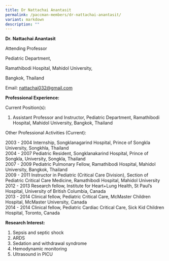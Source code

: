 ```yaml
---
title: Dr Nattachai Anantasit
permalink: /paccman-members/dr-nattachai-anantasit/
variant: markdown
description: ""
---
```

**Dr.&nbsp;Nattachai Anantasit**

Attending Professor

Pediatric Department,&nbsp;

Ramathibodi Hospital, Mahidol University,&nbsp;

Bangkok, Thailand

Email:&nbsp;[nattachai032@gmail.com](mailto:nattachai032@gmail.com)  

**Professional Experience:**

Current Position(s):

1.  Assistant Professor and Instructor, Pediatric Department, Ramathibodi Hospital, Mahidol University, Bangkok, Thailand

Other Professional Activities (Current):

2003 - 2004	Internship, Songklanagarind Hospital, Prince of Songkla University, Songkhla, Thailand<br>
2004 - 2007	Pediatric Resident, Songklanakarind Hospital, Prince of Songkla, University, Songkla, Thailand<br>
2007 - 2009	Pediatric Pulmonary Fellow, Ramathibodi Hospital, Mahidol University, Bangkok, Thailand<br>
2009 - 2011	Instructor in Pediatric (Critical Care Division), Section of Pediatric Critical Care Medicine, Ramathibodi Hospital, 
 	Mahidol University<br>
2012 - 2013	Research fellow, Institute for Heart+Lung Health, St Paul’s Hospital, University of British Columbia, Canada<br>
2013 - 2014	Clinical fellow, Pediatric Critical Care, McMaster Children Hospital, McMaster University, Canada<br>
2014 - 2014	Clinical fellow, Pediatric Cardiac Critical Care, Sick Kid Children Hospital, Toronto, Canada

**Research Interest:**

1.  Sepsis and septic shock
2.  ARDS
3.  Sedation and withdrawal syndrome
4.  Hemodynamic monitoring
5.  Ultrasound in PICU